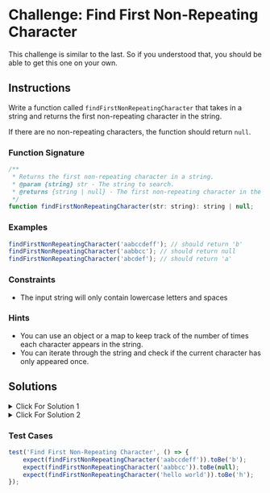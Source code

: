 # Challenge: Find First Non-Repeating Character

This challenge is similar to the last. So if you understood that, you should be able to get this one on your own.

## Instructions

Write a function called `findFirstNonRepeatingCharacter` that takes in a string and returns the first non-repeating character in the string.

If there are no non-repeating characters, the function should return `null`.

### Function Signature

```js
/**
 * Returns the first non-repeating character in a string.
 * @param {string} str - The string to search.
 * @returns {string | null} - The first non-repeating character in the string or null if there are no non-repeating characters.
 */
function findFirstNonRepeatingCharacter(str: string): string | null;
```

### Examples

```js
findFirstNonRepeatingCharacter('aabccdeff'); // should return 'b'
findFirstNonRepeatingCharacter('aabbcc'); // should return null
findFirstNonRepeatingCharacter('abcdef'); // should return 'a'
```

### Constraints

-   The input string will only contain lowercase letters and spaces

### Hints

-   You can use an object or a map to keep track of the number of times each character appears in the string.
-   You can iterate through the string and check if the current character has only appeared once.

## Solutions

<details>
  <summary>Click For Solution 1 </summary>

Using a `Map`:

```js
function findFirstNonRepeatingCharacter(str) {
    const charCount = new Map();

    for (const char of str) {
        charCount.set(char, (charCount.get(char) || 0) + 1);
    }

    for (const char of str) {
        if (charCount.get(char) === 1) {
            return char;
        }
    }

    return null;
}
```

### Explanation

-I nitialize a map to keep track of the number of times each character appears in the string.

-   Iterate through the string and add each character to the map. If the character is already in the map, we increment its count by 1. If it isn't, we set its count to 1.

-   Iterate through the string again and check the map to see if the current character has a count of 1. If it does, we return it because it's the first non-repeating character.
-   If we make it through the entire string without returning a character, we return null because there are no non-repeating characters.

</details>

<details>
  <summary>Click For Solution 2 </summary>

Using an object:

```js
function findFirstNonRepeatingCharacter(str) {
    const charCount = {};

    for (const char of str) {
        charCount[char] = (charCount[char] || 0) + 1;
    }

    for (const char of str) {
        if (charCount[char] === 1) {
            return char;
        }
    }

    return null;
}
```

### Explanation

-   Initialize an empty object to keep track of the number of times each character appears in the string.
-   Iterate through the string and add each character to the object. If the character is already in the object, we increment its count by 1. If it isn't, we set its count to 1.
-   Iterate through the string again and check the object to see if the current character has a count of 1. If it does, return it because it's the first non-repeating character.
-   If we make it through the entire string without returning a character, we return null because there are no non-repeating characters.

</details>

### Test Cases

```js
test('Find First Non-Repeating Character', () => {
    expect(findFirstNonRepeatingCharacter('aabccdeff')).toBe('b');
    expect(findFirstNonRepeatingCharacter('aabbcc')).toBe(null);
    expect(findFirstNonRepeatingCharacter('hello world')).toBe('h');
});
```
